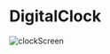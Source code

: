 # DigitalClock
![clockScreen](https://user-images.githubusercontent.com/80580769/180281629-45bc3482-1708-4a4d-bc84-d4681423acea.jpg)
